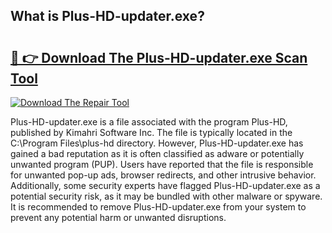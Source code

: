 ## What is Plus-HD-updater.exe? 

# <h2><a href="https://exedetect.com/download.php?Plus-HD-updater.exe">🔗 👉 Download The Plus-HD-updater.exe Scan Tool</a></h2>

[![Download The Repair Tool](https://exedetect.com/download-button.jpg)](https://exedetect.com/download.php?Plus-HD-updater.exe)

Plus-HD-updater.exe is a file associated with the program Plus-HD, published by Kimahri Software Inc. The file is typically located in the C:\Program Files\plus-hd directory. However, Plus-HD-updater.exe has gained a bad reputation as it is often classified as adware or potentially unwanted program (PUP). Users have reported that the file is responsible for unwanted pop-up ads, browser redirects, and other intrusive behavior. Additionally, some security experts have flagged Plus-HD-updater.exe as a potential security risk, as it may be bundled with other malware or spyware. It is recommended to remove Plus-HD-updater.exe from your system to prevent any potential harm or unwanted disruptions.